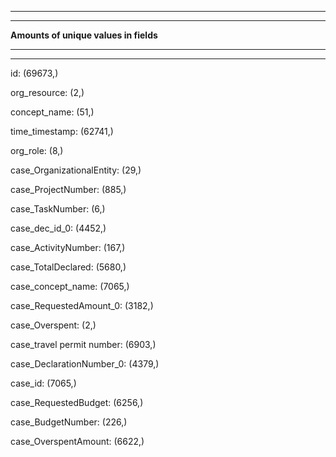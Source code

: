 ***
***
__Amounts of unique values in fields__
***
***

id:	 (69673,)

org_resource:	 (2,)

concept_name:	 (51,)

time_timestamp:	 (62741,)

org_role:	 (8,)

case_OrganizationalEntity:	 (29,)

case_ProjectNumber:	 (885,)

case_TaskNumber:	 (6,)

case_dec_id_0:	 (4452,)

case_ActivityNumber:	 (167,)

case_TotalDeclared:	 (5680,)

case_concept_name:	 (7065,)

case_RequestedAmount_0:	 (3182,)

case_Overspent:	 (2,)

case_travel permit number:	 (6903,)

case_DeclarationNumber_0:	 (4379,)

case_id:	 (7065,)

case_RequestedBudget:	 (6256,)

case_BudgetNumber:	 (226,)

case_OverspentAmount:	 (6622,)


